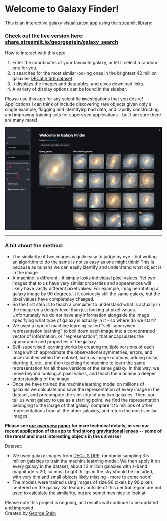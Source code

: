# Welcome to Galaxy Finder!

This is an interactive galaxy visualization app using the [streamlit library](https://docs.streamlit.io/en/stable/):

### Check out the live version here: [share.streamlit.io/georgestein/galaxy_search](https://share.streamlit.io/georgestein/galaxy_search)

How to interact with this app:

1. Enter the coordinates of your favourite galaxy, or let it select a random one for you.
2. It searches for the most similar looking ones in the brightest 42 million galaxies [DECaLS dr9 dataset](https://www.legacysurvey.org/viewer).
3. It displays the images and datatables, and gives download links.
4. A variety of display options can be found in the sidebar.

Please use this app for any scientific investigations that you desire! Applications I can think of include discovering rare objects given only a single example, flagging and identifying bad data, and rapidly constructing and improving training sets for supervised applications - but I am sure there are many more!

![alt text](image.png)

---
  
### A bit about the method: 
- The similarity of two images is quite easy to judge by eye - but writing an algorithm to do the same is not as easy as one might think! This is because as hunans we can easily identify and understand what object is in the image.                     
- A machine is different - it simply looks individual pixel values. Yet two images that to us have very similar properties and appearences will likely have vastly different pixel values. For example, imagine rotating a galaxy image by 90 degrees. It it obviously still the same galaxy, but the pixel values have completeley changed.                                       
- So the first step is to teach a computer to understand what is actually in the image on a deeper level than just looking at pixel values. Unfortunately we do not have any information alongside the image specifying what type of galaxy is actually in it - so where do we start?                                                                                                   
- We used a type of machine learning called "self-supervised representation learning" to boil down each image into a concentrated vector of information, or "representation", that encapsulates the appearance and properties of the galaxy.
- Self-supervised learning works by creating multiple versions of each image which approximate the observational symmetries, errors, and uncertainties within the dataset, such as image rotations, adding noise, blurring it, etc., and then teaching the machine to learn the same representation for all these versions of the same galaxy. In this way, we move beyond looking at pixel values, and teach the machine a deeper understanding of the image.
- Once we have trained the machine learning model on millions of galaxies we calculate and save the representation of every image in the dataset, and precompute the similarity of any two galaxies. Then, you tell us what galaxy to use as a starting point, we find the representation belonging to the image of that galaxy, compare it to millions of other representations from all the other galaxies, and return the most similar images!

**Please see [our overview paper](https://arxiv.org/abs/2110.13151) for more technical details, or see our recent application of the app to find [strong gravitational lenses](https://arxiv.org/abs/2012.13083) -- some of the rarest and most interesting objects in the universe!**

Dataset:

- We used galaxy images from [DECaLS DR9](https://www.legacysurvey.org/), randomly sampling 3.5 million galaxies to train the machine learning model. We then apply it on every galaxy in the dataset, about 42 million galaxies with z-band magnitude < 20, so most bright things in the sky should be included, with very dim and small objects likely missing - more to come soon!                                                    
- The models were trained using images of size 96 pixels by 96 pixels centered on the galaxy. So features outside of this central region are not used to calculate the similarity, but are sometimes nice to look at                                                                                                         
                                                                                                             
Please note this project is ongoing, and results will continue to be updated and improved.           
                                                                                                             Created by [George Stein](https://georgestein.github.io/)                      
 